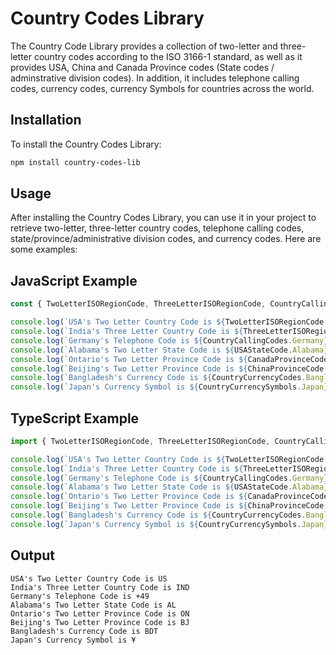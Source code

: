 # Country Codes Library

The Country Code Library provides a collection of two-letter and three-letter country codes according to the ISO 3166-1 standard,
as well as it provides USA, China and Canada Province codes (State codes / adminstrative division codes).
In addition, it includes telephone calling codes, currency codes, currency Symbols for countries across the world. 

## Installation

To install the Country Codes Library:

```bash
npm install country-codes-lib
```

## Usage

After installing the Country Codes Library, you can use it in your project to retrieve two-letter, three-letter country codes, telephone calling codes, state/province/administrative division codes, and currency codes. Here are some examples:

## JavaScript Example

```js
const { TwoLetterISORegionCode, ThreeLetterISORegionCode, CountryCallingCodes, USAStateCode, CanadaProvinceCode, ChinaProvinceCode, CountryCurrencyCodes, CountryCurrencySymbols } = require('country-codes-lib');

console.log(`USA's Two Letter Country Code is ${TwoLetterISORegionCode.UnitedStates}`);
console.log(`India's Three Letter Country Code is ${ThreeLetterISORegionCode.India}`);
console.log(`Germany's Telephone Code is ${CountryCallingCodes.Germany}`);
console.log(`Alabama's Two Letter State Code is ${USAStateCode.Alabama}`);
console.log(`Ontario's Two Letter Province Code is ${CanadaProvinceCode.Ontario}`);
console.log(`Beijing's Two Letter Province Code is ${ChinaProvinceCode.Beijing}`);
console.log(`Bangladesh's Currency Code is ${CountryCurrencyCodes.Bangladesh}`);
console.log(`Japan's Currency Symbol is ${CountryCurrencySymbols.Japan}`);
```

## TypeScript Example

```ts
import { TwoLetterISORegionCode, ThreeLetterISORegionCode, CountryCallingCodes, USAStateCode, CanadaProvinceCode, ChinaProvinceCode, CountryCurrencyCodes, CountryCurrencySymbols } from 'country-codes-lib';

console.log(`USA's Two Letter Country Code is ${TwoLetterISORegionCode.UnitedStates}`);
console.log(`India's Three Letter Country Code is ${ThreeLetterISORegionCode.India}`);
console.log(`Germany's Telephone Code is ${CountryCallingCodes.Germany}`);
console.log(`Alabama's Two Letter State Code is ${USAStateCode.Alabama}`);
console.log(`Ontario's Two Letter Province Code is ${CanadaProvinceCode.Ontario}`);
console.log(`Beijing's Two Letter Province Code is ${ChinaProvinceCode.Beijing}`);
console.log(`Bangladesh's Currency Code is ${CountryCurrencyCodes.Bangladesh}`);
console.log(`Japan's Currency Symbol is ${CountryCurrencySymbols.Japan}`);

```

## Output
```console
USA's Two Letter Country Code is US
India's Three Letter Country Code is IND
Germany's Telephone Code is +49
Alabama's Two Letter State Code is AL
Ontario's Two Letter Province Code is ON
Beijing's Two Letter Province Code is BJ
Bangladesh's Currency Code is BDT
Japan's Currency Symbol is ¥
```